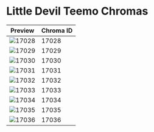 # Little Devil Teemo Chromas

| Preview | Chroma ID |
|---------|-----------|
| ![17028](https://raw.communitydragon.org/latest/plugins/rcp-be-lol-game-data/global/default/v1/champion-chroma-images/17/17028.png) | 17028 |
| ![17029](https://raw.communitydragon.org/latest/plugins/rcp-be-lol-game-data/global/default/v1/champion-chroma-images/17/17029.png) | 17029 |
| ![17030](https://raw.communitydragon.org/latest/plugins/rcp-be-lol-game-data/global/default/v1/champion-chroma-images/17/17030.png) | 17030 |
| ![17031](https://raw.communitydragon.org/latest/plugins/rcp-be-lol-game-data/global/default/v1/champion-chroma-images/17/17031.png) | 17031 |
| ![17032](https://raw.communitydragon.org/latest/plugins/rcp-be-lol-game-data/global/default/v1/champion-chroma-images/17/17032.png) | 17032 |
| ![17033](https://raw.communitydragon.org/latest/plugins/rcp-be-lol-game-data/global/default/v1/champion-chroma-images/17/17033.png) | 17033 |
| ![17034](https://raw.communitydragon.org/latest/plugins/rcp-be-lol-game-data/global/default/v1/champion-chroma-images/17/17034.png) | 17034 |
| ![17035](https://raw.communitydragon.org/latest/plugins/rcp-be-lol-game-data/global/default/v1/champion-chroma-images/17/17035.png) | 17035 |
| ![17036](https://raw.communitydragon.org/latest/plugins/rcp-be-lol-game-data/global/default/v1/champion-chroma-images/17/17036.png) | 17036 |